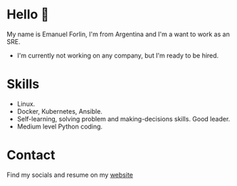 # Hello 👋
My name is Emanuel Forlin, I'm from Argentina and I'm a want to work as an SRE.

* I'm currently not working on any company, but I'm ready to be hired.

# Skills

* Linux.
* Docker, Kubernetes, Ansible.
* Self-learning, solving problem and making-decisions skills. Good leader.
* Medium level Python coding.

# Contact

Find my socials and resume on my [website](https://emaaforlin.github.io/web)
 


